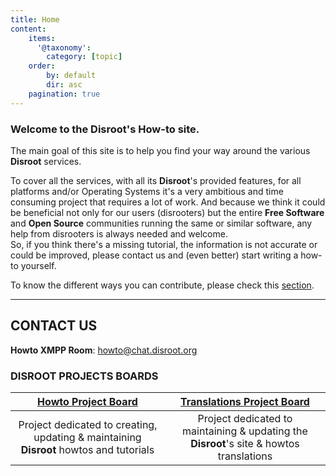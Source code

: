 ```yaml
---
title: Home
content:
    items:
      '@taxonomy':
        category: [topic]
    order:
        by: default
        dir: asc
    pagination: true
---
```


### Welcome to the Disroot's How-to site.

The main goal of this site is to help you find your way around the various **Disroot** services.

To cover all the services, with all its **Disroot**'s provided features, for all platforms and/or Operating Systems it's a very ambitious and time consuming project that requires a lot of work. And because we think it could be beneficial not only for our users (disrooters) but the entire **Free Software** and **Open Source** communities running the same or similar software, any help from disrooters is always needed and welcome.<br>
So, if you think there's a missing tutorial, the information is not accurate or could be improved, please contact us and (even better) start writing a how-to yourself.<br>

To know the different ways you can contribute, please check this [section](/contribute).

----
## CONTACT US

**Howto XMPP Room**: howto@chat.disroot.org


### DISROOT PROJECTS BOARDS

|[Howto Project Board](https://board.disroot.org/project/disroot-disroot-h2/epics)|[Translations Project Board](https://board.disroot.org/project/fede-disroot-translations/epics)|
|:--:|:--:|
|Project dedicated to creating, updating & maintaining **Disroot** howtos and tutorials|Project dedicated to maintaining & updating the **Disroot**'s site & howtos translations|
